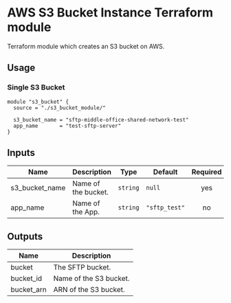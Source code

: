 # AWS S3 Bucket Instance Terraform module

Terraform module which creates an S3 bucket on AWS.

## Usage

### Single S3 Bucket

```hcl
module "s3_bucket" {
  source = "./s3_bucket_module/"

  s3_bucket_name = "sftp-middle-office-shared-network-test"
  app_name       = "test-sftp-server"
}
```

## Inputs

| Name | Description | Type | Default | Required |
|------|-------------|------|---------|:--------:|
| s3_bucket_name | Name of the bucket. | `string` | `null` | yes |
| app_name | Name of the App. | `string` | `"sftp_test"` | no |


## Outputs

| Name | Description |
|------|-------------|
| bucket | The SFTP bucket. |
| bucket_id | Name of the S3 bucket. |
| bucket_arn | ARN of the S3 bucket. |
